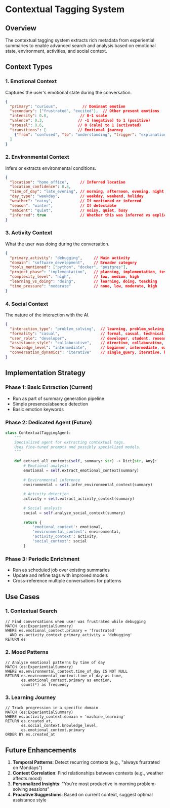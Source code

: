 # Contextual Tagging System

## Overview
The contextual tagging system extracts rich metadata from experiential summaries to enable advanced search and analysis based on emotional state, environment, activities, and social context.

## Context Types

### 1. Emotional Context
Captures the user's emotional state during the conversation.

```json
{
  "primary": "curious",           // Dominant emotion
  "secondary": ["frustrated", "excited"],  // Other present emotions
  "intensity": 0.8,              // 0-1 scale
  "valence": 0.3,               // -1 (negative) to 1 (positive)
  "arousal": 0.6,               // 0 (calm) to 1 (activated)
  "transitions": [              // Emotional journey
    {"from": "confused", "to": "understanding", "trigger": "explanation"}
  ]
}
```

### 2. Environmental Context
Infers or extracts environmental conditions.

```json
{
  "location": "home_office",     // Inferred location
  "location_confidence": 0.8,
  "time_of_day": "late_evening", // morning, afternoon, evening, night
  "day_type": "weekday",         // weekday, weekend, holiday
  "weather": "rainy",            // If mentioned or inferred
  "season": "winter",            // If detectable
  "ambient": "quiet",            // noisy, quiet, busy
  "inferred": true               // Whether this was inferred vs explicit
}
```

### 3. Activity Context
What the user was doing during the conversation.

```json
{
  "primary_activity": "debugging",     // Main activity
  "domain": "software_development",    // Broader category
  "tools_mentioned": ["python", "docker", "postgres"],
  "project_phase": "implementation",   // planning, implementation, testing
  "complexity_level": "high",          // low, medium, high
  "learning_vs_doing": "doing",        // learning, doing, teaching
  "time_pressure": "moderate"          // none, low, moderate, high
}
```

### 4. Social Context
The nature of the interaction with the AI.

```json
{
  "interaction_type": "problem_solving",  // learning, problem_solving, exploration, venting
  "formality": "casual",                  // formal, casual, technical
  "user_role": "developer",               // developer, student, researcher, etc.
  "assistance_style": "collaborative",    // directive, collaborative, exploratory
  "knowledge_level": "intermediate",      // beginner, intermediate, expert
  "conversation_dynamics": "iterative"    // single_query, iterative, brainstorming
}
```

## Implementation Strategy

### Phase 1: Basic Extraction (Current)
- Run as part of summary generation pipeline
- Simple presence/absence detection
- Basic emotion keywords

### Phase 2: Dedicated Agent (Future)
```python
class ContextualTaggingAgent:
    """
    Specialized agent for extracting contextual tags.
    Uses fine-tuned prompts and possibly specialized models.
    """
    
    def extract_all_contexts(self, summary: str) -> Dict[str, Any]:
        # Emotional analysis
        emotional = self.extract_emotional_context(summary)
        
        # Environmental inference
        environmental = self.infer_environmental_context(summary)
        
        # Activity detection
        activity = self.extract_activity_context(summary)
        
        # Social analysis
        social = self.analyze_social_context(summary)
        
        return {
            'emotional_context': emotional,
            'environmental_context': environmental,
            'activity_context': activity,
            'social_context': social
        }
```

### Phase 3: Periodic Enrichment
- Run as scheduled job over existing summaries
- Update and refine tags with improved models
- Cross-reference multiple conversations for patterns

## Use Cases

### 1. Contextual Search
```cypher
// Find conversations when user was frustrated while debugging
MATCH (es:ExperientialSummary)
WHERE es.emotional_context.primary = 'frustrated'
  AND es.activity_context.primary_activity = 'debugging'
RETURN es
```

### 2. Mood Patterns
```cypher
// Analyze emotional patterns by time of day
MATCH (es:ExperientialSummary)
WHERE es.environmental_context.time_of_day IS NOT NULL
RETURN es.environmental_context.time_of_day as time,
       es.emotional_context.primary as emotion,
       count(*) as frequency
```

### 3. Learning Journey
```cypher
// Track progression in a specific domain
MATCH (es:ExperientialSummary)
WHERE es.activity_context.domain = 'machine_learning'
RETURN es.created_at, 
       es.social_context.knowledge_level,
       es.emotional_context.primary
ORDER BY es.created_at
```

## Future Enhancements

1. **Temporal Patterns**: Detect recurring contexts (e.g., "always frustrated on Mondays")
2. **Context Correlation**: Find relationships between contexts (e.g., weather affects mood)
3. **Personalized Insights**: "You're most productive in morning problem-solving sessions"
4. **Proactive Suggestions**: Based on current context, suggest optimal assistance style
